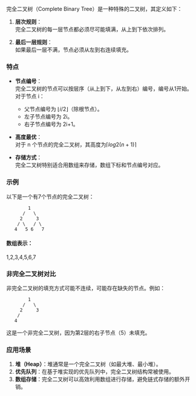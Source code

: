 完全二叉树（Complete Binary Tree）是一种特殊的二叉树，其定义如下：

1. **层次规则**：  
    完全二叉树的每一层节点都必须尽可能填满，从上到下依次排列。
    
2. **最后一层规则**：  
    如果最后一层不满，节点必须从左到右连续填充。
    

### 特点

- **节点编号**：  
    完全二叉树的节点可以按层序（从上到下，从左到右）编号，编号从1开始。对于节点 i：
    
    - 父节点编号为 $⌊i/2⌋$（除根节点）。
    - 左子节点编号为 2i。
    - 右子节点编号为 2i+1。
- **高度最优**：  
    对于 n 个节点的完全二叉树，其高度为$⌈log⁡2(n+1)⌉$
    
    
- **存储方式**：  
    完全二叉树特别适合用数组来存储，数组下标和节点编号对应。
    

### 示例

以下是一个有7个节点的完全二叉树：

```
        1
      /   \
     2     3
    / \   / \
   4   5 6   7
```

#### 数组表示：

1,2,3,4,5,6,7

### 非完全二叉树对比

非完全二叉树的填充方式可能不连续，可能存在缺失的节点。例如：

```
        1
      /   \
     2     3
    / 
   4
```

这是一个非完全二叉树，因为第2层的右子节点（5）未填充。

### 应用场景

1. **堆（Heap）**：堆通常是一个完全二叉树（如最大堆、最小堆）。
2. **优先队列**：在基于堆实现的优先队列中，完全二叉树结构常被使用。
3. **数组存储**：完全二叉树可以高效利用数组进行存储，避免链式存储的额外开销。